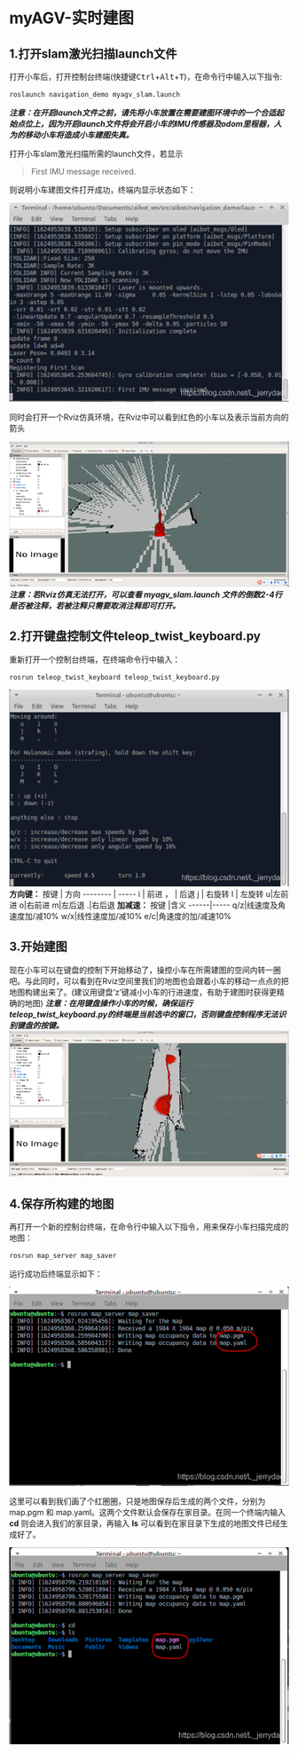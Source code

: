 ﻿# myAGV-实时建图
## 1.打开slam激光扫描launch文件
打开小车后，打开控制台终端(快捷键<kbd>Ctrl</kbd>+<kbd>Alt</kbd>+<kbd>T</kbd>)，在命令行中输入以下指令:
```bash
roslaunch navigation_demo myagv_slam.launch 
```
***注意：在开启launch文件之前，请先将小车放置在需要建图环境中的一个合适起始点位上，因为开启launch文件将会开启小车的IMU传感器及odom里程器，人为的移动小车将造成小车建图失真。***

打开小车slam激光扫描所需的launch文件，若显示

> First IMU message received.

则说明小车建图文件打开成功，终端内显示状态如下：

![建图文件成功打开](../image/小车建图/建图终端.png)

同时会打开一个Rviz仿真环境，在Rviz中可以看到红色的小车以及表示当前方向的箭头

![建图Rviz](../image/小车建图/建图rviz.png)
***注意：若Rviz仿真无法打开，可以查看 myagv_slam.launch 文件的倒数2-4行是否被注释，若被注释只需要取消注释即可打开。***

## 2.打开键盘控制文件teleop_twist_keyboard.py

重新打开一个控制台终端，在终端命令行中输入：

```bash
rosrun teleop_twist_keyboard teleop_twist_keyboard.py 
```
![键盘控制终端](../image/小车建图/键盘控制终端.png)
**方向键：**
按键    | 方向
-------- | -----
i  | 前进
，  | 后退
j | 右旋转
l | 左旋转
u|左前进
o|右前进
m|左后退
.|右后退
**加减速：**
按键 |含义
------|-----
q/z|线速度及角速度加/减10%
w/x|线性速度加/减10%
e/c|角速度的加/减速10%

## 3.开始建图
现在小车可以在键盘的控制下开始移动了，操控小车在所需建图的空间内转一圈吧。与此同时，可以看到在Rviz空间里我们的地图也会跟着小车的移动一点点的把地图构建出来了。(建议用键盘‘z’键减小小车的行进速度，有助于建图时获得更精确的地图)
***注意：在用键盘操作小车的时候，确保运行teleop_twist_keyboard.py的终端是当前选中的窗口，否则键盘控制程序无法识别键盘的按键。***
![建图轨迹Rviz](../image/小车建图/建图轨迹rviz.png)

## 4.保存所构建的地图
再打开一个新的控制台终端，在命令行中输入以下指令，用来保存小车扫描完成的地图：
```c
rosrun map_server map_saver 
```
运行成功后终端显示如下：

![地图文件](../image/小车建图/地图文件.png)

这里可以看到我们画了个红圈圈，只是地图保存后生成的两个文件，分别为 map.pgm 和 map.yaml。这两个文件默认会保存在家目录。在同一个终端内输入 **cd** 则会进入我们的家目录，再输入 **ls** 可以看到在家目录下生成的地图文件已经生成好了。

![家目录地图文件](../image/小车建图/家目录地图文件.png)



